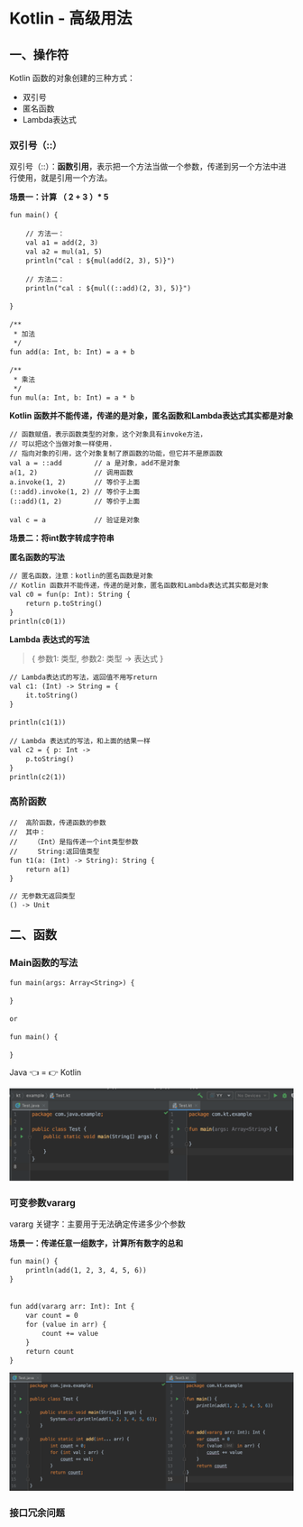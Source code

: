 # Kotlin - 高级用法

## 一、操作符

Kotlin 函数的对象创建的三种方式：

* 双引号
* 匿名函数 
* Lambda表达式

### 双引号（::）

双引号（::）：**函数引用**，表示把一个方法当做一个参数，传递到另一个方法中进行使用，就是引用一个方法。

**场景一：计算 （ 2 + 3 ）\* 5**

```text
fun main() {
    
    // 方法一：
    val a1 = add(2, 3)
    val a2 = mul(a1, 5)
    println("cal : ${mul(add(2, 3), 5)}")

    // 方法二：
    println("cal : ${mul((::add)(2, 3), 5)}")

}

/**
 * 加法
 */
fun add(a: Int, b: Int) = a + b

/**
 * 乘法
 */
fun mul(a: Int, b: Int) = a * b
```

 **Kotlin 函数并不能传递，传递的是对象，匿名函数和Lambda表达式其实都是对象**

```text
// 函数赋值，表示函数类型的对象，这个对象具有invoke方法，
// 可以把这个当做对象一样使用.
// 指向对象的引用，这个对象复制了原函数的功能，但它并不是原函数
val a = ::add        // a 是对象，add不是对象
a(1, 2)              // 调用函数
a.invoke(1, 2)       // 等价于上面
(::add).invoke(1, 2) // 等价于上面
(::add)(1, 2)        // 等价于上面

val c = a            // 验证是对象
```

 **场景二：将int数字转成字符串**

**匿名函数的写法**

```text
// 匿名函数，注意：kotlin的匿名函数是对象
// Kotlin 函数并不能传递，传递的是对象，匿名函数和Lambda表达式其实都是对象
val c0 = fun(p: Int): String {
    return p.toString()
}
println(c0(1))
```

 **Lambda 表达式的写法**

> { 参数1: 类型, 参数2: 类型 -&gt; 表达式 }

```text
// Lambda表达式的写法，返回值不用写return
val c1: (Int) -> String = {
    it.toString()
}

println(c1(1))

// Lambda 表达式的写法，和上面的结果一样
val c2 = { p: Int ->
    p.toString()
}
println(c2(1))
```

### 高阶函数

```text
//  高阶函数，传递函数的参数
//  其中：
//    （Int）是指传递一个int类型参数
//     String:返回值类型
fun t1(a: (Int) -> String): String {
    return a(1)
}
```

```text
// 无参数无返回类型
() -> Unit
```

 



## 二、函数

### Main函数的写法

```text
fun main(args: Array<String>) {

}

or

fun main() {

}

```

Java 👈  = 👉 Kotlin

![](../.gitbook/assets/image%20%2819%29.png)

### 可变参数vararg

vararg 关键字：主要用于无法确定传递多少个参数

**场景一：传递任意一组数字，计算所有数字的总和**

```text
fun main() {
    println(add(1, 2, 3, 4, 5, 6))
}


fun add(vararg arr: Int): Int {
    var count = 0
    for (value in arr) {
        count += value
    }
    return count
}
```

![](../.gitbook/assets/image%20%2818%29.png)

### 接口冗余问题



